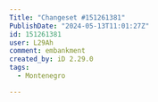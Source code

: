 ```yaml
---
Title: "Changeset #151261381"
PublishDate: "2024-05-13T11:01:27Z"
id: 151261381
user: L29Ah
comment: embankment
created_by: iD 2.29.0
tags:
  - Montenegro

---
```

